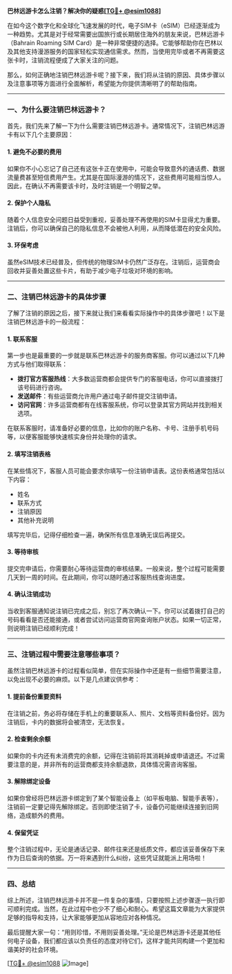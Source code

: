**巴林远游卡怎么注销？解决你的疑惑[[TG💪+ @esim1088](https://t.me/s/esim1088)]**

在如今这个数字化和全球化飞速发展的时代，电子SIM卡（eSIM）已经逐渐成为一种趋势。尤其是对于经常需要出国旅行或长期居住海外的朋友来说，巴林远游卡（Bahrain Roaming SIM Card）是一种非常便捷的选择。它能够帮助你在巴林以及其他支持漫游服务的国家轻松实现通信需求。然而，当使用完毕或者不再需要这张卡时，注销流程便成了大家关注的问题。

那么，如何正确地注销巴林远游卡呢？接下来，我们将从注销的原因、具体步骤以及注意事项等方面进行全面解析，希望能为你提供清晰明了的帮助指南。

---

### **一、为什么要注销巴林远游卡？**

首先，我们先来了解一下为什么需要注销巴林远游卡。通常情况下，注销巴林远游卡有以下几个主要原因：

#### 1. **避免不必要的费用**
   如果你不小心忘记了自己还有这张卡正在使用中，可能会导致意外的通话费、数据流量费甚至短信费用产生。尤其是在国际漫游的情况下，这些费用可能相当惊人。因此，在确认不再需要该卡时，及时注销是一个明智之举。

#### 2. **保护个人隐私**
   随着个人信息安全问题日益受到重视，妥善处理不再使用的SIM卡显得尤为重要。注销后，你可以确保自己的隐私信息不会被他人利用，从而降低潜在的安全风险。

#### 3. **环保考虑**
   虽然eSIM技术已经普及，但传统的物理SIM卡仍然广泛存在。注销后，运营商会回收并妥善处置这些卡片，有助于减少电子垃圾对环境的影响。

---

### **二、注销巴林远游卡的具体步骤**

了解了注销的原因之后，接下来就让我们来看看实际操作中的具体步骤吧！以下是注销巴林远游卡的一般流程：

#### 1. **联系客服**
   第一步也是最重要的一步就是联系巴林远游卡的服务商客服。你可以通过以下几种方式与他们取得联系：
   - **拨打官方客服热线**：大多数运营商都会提供专门的客服电话，你可以直接拨打该号码进行咨询。
   - **发送邮件**：有些运营商允许用户通过电子邮件提交注销申请。
   - **访问官网**：许多运营商都有在线客服系统，你可以登录其官方网站并找到相关选项。

   在联系客服时，请准备好必要的信息，比如你的账户名称、卡号、注册手机号码等，以便客服能够快速核实身份并处理你的请求。

#### 2. **填写注销表格**
   在某些情况下，客服人员可能会要求你填写一份注销申请表。这份表格通常包括以下内容：
   - 姓名
   - 联系方式
   - 注销原因
   - 其他补充说明

   填写完毕后，记得仔细检查一遍，确保所有信息准确无误后再提交。

#### 3. **等待审核**
   提交完申请后，你需要耐心等待运营商的审核结果。一般来说，整个过程可能需要几天到一周的时间。在此期间，你可以随时通过客服热线查询进度。

#### 4. **确认注销成功**
   当收到客服通知说注销已完成之后，别忘了再次确认一下。你可以试着拨打自己的号码看看是否还能接通，或者尝试访问运营商官网查询账户状态。如果一切正常，则说明注销已经顺利完成！

---

### **三、注销过程中需要注意哪些事项？**

虽然注销巴林远游卡的过程看似简单，但在实际操作中还是有一些细节需要注意，以免出现不必要的麻烦。以下是几点建议供参考：

#### 1. **提前备份重要资料**
   在注销之前，务必将存储在手机上的重要联系人、照片、文档等资料备份好。因为注销后，卡内的数据将会被清空，无法恢复。

#### 2. **检查剩余余额**
   如果你的卡内还有未消费完的余额，记得在注销前将其消耗掉或申请退还。不过需要注意的是，并非所有的运营商都支持余额退款，具体情况需咨询客服。

#### 3. **解除绑定设备**
   如果你曾经将巴林远游卡绑定到了某个智能设备上（如平板电脑、智能手表等），注销前一定要记得先解除绑定。否则即使注销了卡，设备仍可能继续连接到旧网络，造成额外的费用。

#### 4. **保留凭证**
   整个注销过程中，无论是通话记录、邮件往来还是纸质文件，都应该妥善保存下来作为日后查询的依据。万一将来遇到什么纠纷，这些凭证就能派上用场啦！

---

### **四、总结**

综上所述，注销巴林远游卡并不是一件复杂的事情，只要按照上述步骤逐一执行即可顺利完成。当然，在此过程中也少不了细心和耐心。希望这篇文章能为大家提供足够的指导和支持，让大家能够更加从容地应对各种情况。

最后提醒大家一句：“用则珍惜，不用则妥善处理。”无论是巴林远游卡还是其他任何电子设备，我们都应该以负责任的态度对待它们，这样才能共同构建一个更加和谐美好的社会环境。

[[TG💪+ @esim1088](https://t.me/s/esim1088) ![Image](https://i.postimg.cc/4NQfJmqS/Snipaste-2025-05-13-00-14-12.png)]